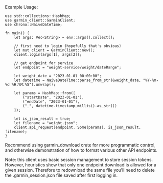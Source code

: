 Example Usage:

```ignore
use std::collections::HashMap;
use garmin_client::GarminClient;
use chrono::NaiveDateTime;

fn main() {
    let args: Vec<String> = env::args().collect();

    // first need to login (hopefully that's obvious)
    let mut client = GarminClient::new();
    client.login(args[1], args[2]);

    // get endpoint for service
    let endpoint = "weight-service/weight/dateRange";

    let weight_date = "2023-01-01 00:00:00";
    let datetime = NaiveDateTime::parse_from_str(&weight_date, "%Y-%m-%d %H:%M:%S").unwrap();

    let params = HashMap::from([
        ("startDate", "2023-01-01"),
        ("endDate", "2023-01-01"),
        ("_", datetime.timestamp_millis().as_str())
    ]);

    let is_json_result = true;
    let filename = "weight.json";
    client.api_request(endpoint, Some(params), is_json_result, filename);
}
```

Recommend using garmin_download crate for more programmatic control, and otherwise demonstration of how to format various other API endpoints.

Note: this client uses basic session management to store session tokens. However, heuristics show that only one endpoint download is allowed for a given session. Therefore to redownload the same file you'll need to delete the .garmin_session.json file saved after first logging in.
